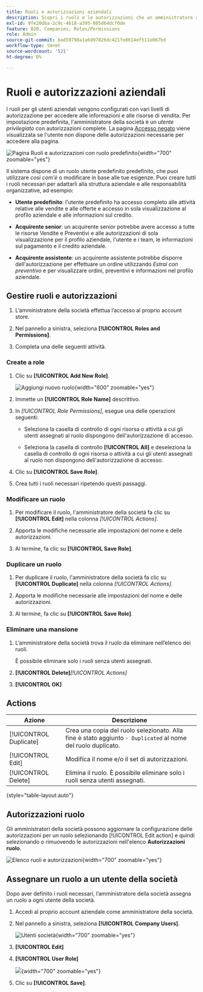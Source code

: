 ```yaml
---
title: Ruoli e autorizzazioni aziendali
description: Scopri i ruoli e le autorizzazioni che un amministratore aziendale può applicare agli utenti aziendali, consentendo l’accesso a vari livelli alle informazioni e alle risorse dell’ordine.
exl-id: 9fe20d6a-2c9c-4618-a395-805d64dcf0de
feature: B2B, Companies, Roles/Permissions
role: Admin
source-git-commit: bad59798a1a6d97826dc421fe8614ef511e067bd
workflow-type: tm+mt
source-wordcount: '521'
ht-degree: 0%

---
```


# Ruoli e autorizzazioni aziendali

I ruoli per gli utenti aziendali vengono configurati con vari livelli di autorizzazione per accedere alle informazioni e alle risorse di vendita. Per impostazione predefinita, l&#39;amministratore della società è un _utente privilegiato_ con autorizzazioni complete. La pagina [Accesso negato](../content-design/pages.md#access-denied) viene visualizzata se l&#39;utente non dispone delle autorizzazioni necessarie per accedere alla pagina.

![Pagina Ruoli e autorizzazioni con ruolo predefinito](./assets/company-roles-permissions.png){width="700" zoomable="yes"}

Il sistema dispone di un ruolo utente predefinito predefinito, che puoi utilizzare _così com&#39;è_ o modificare in base alle tue esigenze. Puoi creare tutti i ruoli necessari per adattarli alla struttura aziendale e alle responsabilità organizzative, ad esempio:

- **Utente predefinito**: l&#39;utente predefinito ha accesso completo alle attività relative alle vendite e alle offerte e accesso in sola visualizzazione al profilo aziendale e alle informazioni sul credito.

- **Acquirente senior**: un acquirente senior potrebbe avere accesso a tutte le risorse Vendite e Preventivi e alle autorizzazioni di sola visualizzazione per il profilo aziendale, l&#39;utente e i team, le informazioni sul pagamento e il credito aziendale.

- **Acquirente assistente**: un acquirente assistente potrebbe disporre dell&#39;autorizzazione per effettuare un ordine utilizzando _Estrai con preventivo_ e per visualizzare ordini, preventivi e informazioni nel profilo aziendale.

## Gestire ruoli e autorizzazioni

1. L’amministratore della società effettua l’accesso al proprio account store.

1. Nel pannello a sinistra, seleziona **[!UICONTROL Roles and Permissions]**.

1. Completa una delle seguenti attività.

### Create a role

1. Clic su **[!UICONTROL Add New Role]**.

   ![Aggiungi nuovo ruolo](./assets/company-roles-permissions-add-storefront.png){width="600" zoomable="yes"}

1. Immette un **[!UICONTROL Role Name]** descrittivo.

1. In _[!UICONTROL Role Permissions]_, esegue una delle operazioni seguenti:

   - Seleziona la casella di controllo di ogni risorsa o attività a cui gli utenti assegnati al ruolo dispongono dell&#39;autorizzazione di accesso.

   - Seleziona la casella di controllo **[!UICONTROL All]** e deseleziona la casella di controllo di ogni risorsa o attività a cui gli utenti assegnati al ruolo non dispongono dell&#39;autorizzazione di accesso.

1. Clic su **[!UICONTROL Save Role]**.

1. Crea tutti i ruoli necessari ripetendo questi passaggi.

### Modificare un ruolo

1. Per modificare il ruolo, l&#39;amministratore della società fa clic su **[!UICONTROL Edit]** nella colonna _[!UICONTROL Actions]_.

1. Apporta le modifiche necessarie alle impostazioni del nome e delle autorizzazioni.

1. Al termine, fa clic su **[!UICONTROL Save Role]**.

### Duplicare un ruolo

1. Per duplicare il ruolo, l&#39;amministratore della società fa clic su **[!UICONTROL Duplicate]** nella colonna _[!UICONTROL Actions]_.

1. Apporta le modifiche necessarie alle impostazioni del nome e delle autorizzazioni.

1. Al termine, fa clic su **[!UICONTROL Save Role]**.

### Eliminare una mansione

1. L’amministratore della società trova il ruolo da eliminare nell’elenco dei ruoli.

   È possibile eliminare solo i ruoli senza utenti assegnati.

1. **[!UICONTROL Delete]**&#x200B;_[!UICONTROL Actions]_

1. **[!UICONTROL OK]**

## Actions

| Azione | Descrizione |
|-----------| ----------- |
| [!UICONTROL Duplicate] | Crea una copia del ruolo selezionato. Alla fine è stato aggiunto `- Duplicated` al nome del ruolo duplicato. |
| [!UICONTROL Edit] | Modifica il nome e/o il set di autorizzazioni. |
| [!UICONTROL Delete] | Elimina il ruolo. È possibile eliminare solo i ruoli senza utenti assegnati. |

{style="table-layout:auto"}

## Autorizzazioni ruolo

Gli amministratori della società possono aggiornare la configurazione delle autorizzazioni per un ruolo selezionando [!UICONTROL Edit action] e quindi selezionando o rimuovendo le autorizzazioni nell&#39;elenco **Autorizzazioni ruolo**.

![Elenco ruoli e autorizzazioni](./assets/role-permissions-list.png){width="700" zoomable="yes"}

## Assegnare un ruolo a un utente della società

Dopo aver definito i ruoli necessari, l’amministratore della società assegna un ruolo a ogni utente della società.

1. Accedi al proprio account aziendale come amministratore della società.

1. Nel pannello a sinistra, seleziona **[!UICONTROL Company Users]**.

   ![Utenti società](./assets/company-users-list-storefront.png){width="700" zoomable="yes"}

1. **[!UICONTROL Edit]**

1. **[!UICONTROL User Role]**

   ![](./assets/company-user-assign-role.png){width="700" zoomable="yes"}

1. Clic su **[!UICONTROL Save]**.
